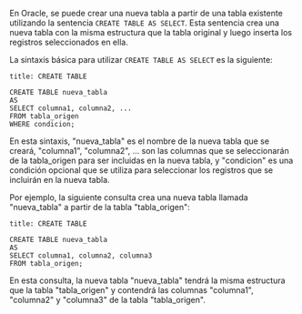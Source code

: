 En Oracle, se puede crear una nueva tabla a partir de una tabla existente utilizando la sentencia `CREATE TABLE AS SELECT`. Esta sentencia crea una nueva tabla con la misma estructura que la tabla original y luego inserta los registros seleccionados en ella.

La sintaxis básica para utilizar `CREATE TABLE AS SELECT` es la siguiente:

```ad-important
title: CREATE TABLE
```
```
CREATE TABLE nueva_tabla
AS
SELECT columna1, columna2, ...
FROM tabla_origen
WHERE condicion;
```

En esta sintaxis, "nueva_tabla" es el nombre de la nueva tabla que se creará, "columna1", "columna2", ... son las columnas que se seleccionarán de la tabla_origen para ser incluidas en la nueva tabla, y "condicion" es una condición opcional que se utiliza para seleccionar los registros que se incluirán en la nueva tabla.

Por ejemplo, la siguiente consulta crea una nueva tabla llamada "nueva_tabla" a partir de la tabla "tabla_origen":

```ad-example
title: CREATE TABLE
```
```
CREATE TABLE nueva_tabla
AS
SELECT columna1, columna2, columna3
FROM tabla_origen;
```

En esta consulta, la nueva tabla "nueva_tabla" tendrá la misma estructura que la tabla "tabla_origen" y contendrá las columnas "columna1", "columna2" y "columna3" de la tabla "tabla_origen".